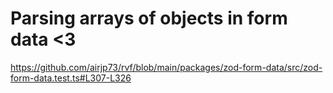 # Parsing arrays of objects in form data <3

https://github.com/airjp73/rvf/blob/main/packages/zod-form-data/src/zod-form-data.test.ts#L307-L326
